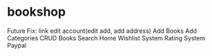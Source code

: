 bookshop
========

Future Fix:
link edit account(edit add, add address)
Add Books
Add Categories
CRUD Books
Search Home
Wishlist System
Rating System
Paypal
